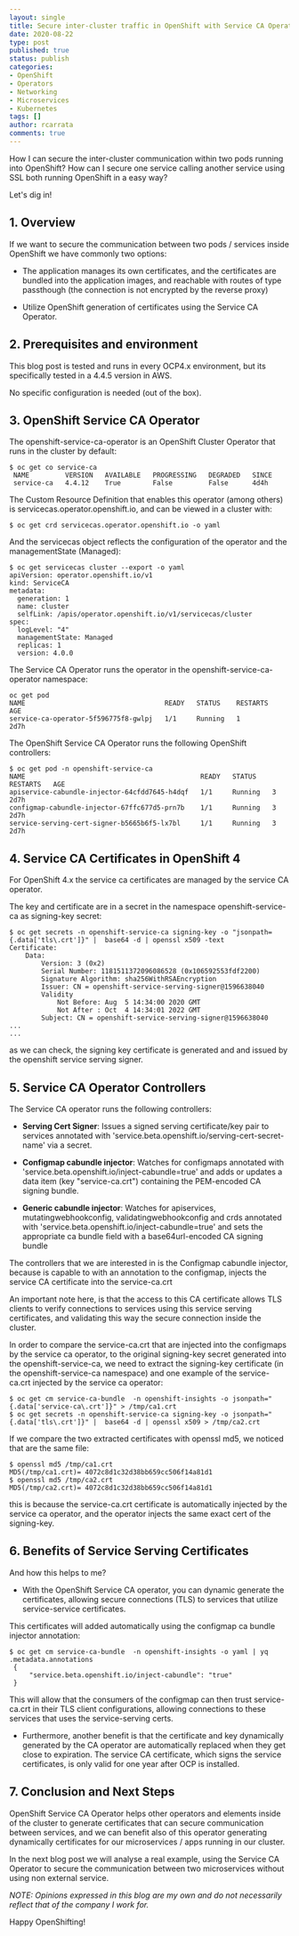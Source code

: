 ```yaml
---
layout: single
title: Secure inter-cluster traffic in OpenShift with Service CA Operator
date: 2020-08-22
type: post
published: true
status: publish
categories:
- OpenShift
- Operators
- Networking
- Microservices
- Kubernetes
tags: []
author: rcarrata
comments: true
---
```


How I can secure the inter-cluster communication within two pods running into OpenShift? How can I
secure one service calling another service using SSL both running OpenShift in a easy way?

Let's dig in!

## 1. Overview

If we want to secure the communication between two pods / services inside OpenShift we have commonly
two options:

* The application manages its own certificates, and the certificates are bundled into the
  application images, and reachable with routes of type passthough (the connection is not
  encrypted by the reverse proxy)

* Utilize OpenShift generation of certificates using the Service CA Operator.

## 2. Prerequisites and environment

This blog post is tested and runs in every OCP4.x environment, but its specifically tested in a
4.4.5 version in AWS.

No specific configuration is needed (out of the box).

## 3. OpenShift Service CA Operator

The openshift-service-ca-operator is an OpenShift Cluster Operator that runs in the cluster by
default:

```
$ oc get co service-ca
 NAME         VERSION   AVAILABLE   PROGRESSING   DEGRADED   SINCE
 service-ca   4.4.12    True        False         False      4d4h
```

The Custom Resource Definition that enables this operator (among others) is servicecas.operator.openshift.io, and can be viewed in a cluster with:

```
$ oc get crd servicecas.operator.openshift.io -o yaml
```

And the servicecas object reflects the configuration of the operator and the managementState
(Managed):

```
$ oc get servicecas cluster --export -o yaml
apiVersion: operator.openshift.io/v1
kind: ServiceCA
metadata:
  generation: 1
  name: cluster
  selfLink: /apis/operator.openshift.io/v1/servicecas/cluster
spec:
  logLevel: "4"
  managementState: Managed
  replicas: 1
  version: 4.0.0
```

The Service CA Operator runs the operator in the openshift-service-ca-operator namespace:

```
oc get pod
NAME                                   READY   STATUS    RESTARTS   AGE
service-ca-operator-5f596775f8-gwlpj   1/1     Running   1          2d7h
```

The OpenShift Service CA Operator runs the following OpenShift controllers:

```
$ oc get pod -n openshift-service-ca
NAME                                            READY   STATUS    RESTARTS   AGE
apiservice-cabundle-injector-64cfdd7645-h4dqf   1/1     Running   3          2d7h
configmap-cabundle-injector-67ffc677d5-prn7b    1/1     Running   3          2d7h
service-serving-cert-signer-b5665b6f5-lx7bl     1/1     Running   3          2d7h
```

## 4. Service CA Certificates in OpenShift 4

For OpenShift 4.x the service ca certificates are managed by the service CA operator.

The key and certificate are in a secret in the namespace openshift-service-ca as signing-key secret:

```
$ oc get secrets -n openshift-service-ca signing-key -o "jsonpath={.data['tls\.crt']}" |  base64 -d | openssl x509 -text
Certificate:
    Data:
        Version: 3 (0x2)
        Serial Number: 1181511372096086528 (0x106592553fdf2200)
        Signature Algorithm: sha256WithRSAEncryption
        Issuer: CN = openshift-service-serving-signer@1596638040
        Validity
            Not Before: Aug  5 14:34:00 2020 GMT
            Not After : Oct  4 14:34:01 2022 GMT
        Subject: CN = openshift-service-serving-signer@1596638040
...
...
```

as we can check, the signing key certificate is generated and and issued by the openshift service serving signer.

## 5. Service CA Operator Controllers

The Service CA operator runs the following controllers:

* **Serving Cert Signer**: Issues a signed serving certificate/key pair to services annotated with
  'service.beta.openshift.io/serving-cert-secret-name' via a secret.

* **Configmap cabundle injector**: Watches for configmaps annotated with
  'service.beta.openshift.io/inject-cabundle=true' and adds or updates a data item (key
  "service-ca.crt") containing the PEM-encoded CA signing bundle.

* **Generic cabundle injector**: Watches for apiservices, mutatingwebhookconfig, validatingwebhookconfig and crds annotated with 'service.beta.openshift.io/inject-cabundle=true' and sets the appropriate ca bundle field with a base64url-encoded CA signing bundle

The controllers that we are interested in is the Configmap cabundle injector, because is capable to with an annotation to the configmap, injects the service CA certificate into the service-ca.crt

An important note here, is that the access to this CA certificate allows TLS clients to verify connections to services using this service serving certificates, and validating this way the secure connection inside the cluster.

In order to compare the service-ca.crt that are injected into the configmaps by the service ca operator, to the original signing-key secret generated into the openshift-service-ca, we need to extract the signing-key certificate (in the openshift-service-ca namespace) and one example of the service-ca.crt injected by the service ca operator:

```
$ oc get cm service-ca-bundle  -n openshift-insights -o jsonpath="{.data['service-ca\.crt']}" > /tmp/ca1.crt
$ oc get secrets -n openshift-service-ca signing-key -o jsonpath="{.data['tls\.crt']}" |  base64 -d | openssl x509 > /tmp/ca2.crt
```

If we compare the two extracted certificates with openssl md5, we noticed that are the same file:

```
$ openssl md5 /tmp/ca1.crt
MD5(/tmp/ca1.crt)= 4072c8d1c32d38bb659cc506f14a81d1
$ openssl md5 /tmp/ca2.crt
MD5(/tmp/ca2.crt)= 4072c8d1c32d38bb659cc506f14a81d1
```

this is because the service-ca.crt certificate is automatically injected by the service ca operator,
and the operator injects the same exact cert of the signing-key.

## 6. Benefits of Service Serving Certificates

And how this helps to me?

* With the OpenShift Service CA operator, you can dynamic generate the certificates, allowing
secure connections (TLS) to services that utilize service-service certificates.

This certificates will added automatically using the configmap ca bundle injector annotation:

```
$ oc get cm service-ca-bundle  -n openshift-insights -o yaml | yq .metadata.annotations
 {
     "service.beta.openshift.io/inject-cabundle": "true"
 }
```

This will allow that the consumers of the configmap can then trust service-ca.crt in their TLS
client configurations, allowing connections to these services that uses the service-serving certs.

* Furthermore, another benefit is that the certificate and key dynamically generated by the CA
  operator are automatically replaced when they get close to expiration. The service CA certificate,
  which signs the service certificates, is only valid for one year after OCP is installed.

## 7. Conclusion and Next Steps

OpenShift Service CA Operator helps other operators and elements inside of the cluster to generate
certificates that can secure communication between services, and we can benefit also of this
operator generating dynamically certificates for our microservices / apps running in our cluster.

In the next blog post we will analyse a real example, using the Service CA Operator to secure the
communication between two microservices without using non external service.

*NOTE: Opinions expressed in this blog are my own and do not necessarily reflect that of the company I work for.*

Happy OpenShifting!

<script type="text/javascript" src="https://cdnjs.buymeacoffee.com/1.0.0/button.prod.min.js" data-name="bmc-button" data-slug="rcarrata" data-color="#FFDD00" data-emoji=""  data-font="Cookie" data-text="You like this blog? It helped? Buy me a coffee :)" data-outline-color="#000000" data-font-color="#000000" data-coffee-color="#ffffff" ></script>